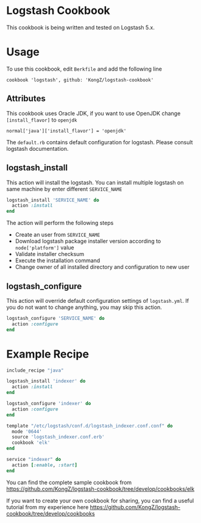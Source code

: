 # Logstash Cookbook

This cookbook is being written and tested on Logstash 5.x. 

# Usage

To use this cookbook, edit `Berkfile` and add the following line

```
cookbook 'logstash', github: 'KongZ/logstash-cookbook'
```

## Attributes

This cookbook uses Oracle JDK, if you want to use OpenJDK change `[install_flavor]` to `openjdk`

```
normal['java']['install_flavor'] = 'openjdk'
```

The `default.rb` contains default configuration for logstash. Please consult logstash documentation.

## logstash_install

This action will install the logstash. You can install multiple logstash on same machine by enter different `SERVICE_NAME`

```ruby
logstash_install 'SERVICE_NAME' do
  action :install
end
```

The action will perform the following steps
* Create an user from `SERVICE_NAME`
* Download logstash package installer version according to `node['platform']` value
* Validate installer checksum
* Execute the installation command
* Change owner of all installed directory and configuration to new user

## logstash_configure

This action will override default configuration settings of `logstash.yml`. If you do not want to change anything, you may skip this action.

```ruby
logstash_configure 'SERVICE_NAME' do
  action :configure
end
```

# Example Recipe

```ruby
include_recipe "java"

logstash_install 'indexer' do
  action :install
end

logstash_configure 'indexer' do
  action :configure
end

template "/etc/logstash/conf.d/logstash_indexer.conf.conf" do
  mode '0644'
  source 'logstash_indexer.conf.erb'
  cookbook 'elk'
end

service "indexer" do
  action [:enable, :start]
end
```

You can find the complete sample cookbook from https://github.com/KongZ/logstash-cookbook/tree/develop/cookbooks/elk

If you want to create your own cookbook for sharing, you can find a useful tutorial from my experience here https://github.com/KongZ/logstash-cookbook/tree/develop/cookbooks
